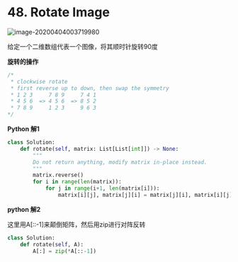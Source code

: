 # 48. Rotate Image

![image-20200404003719980](../../../.assert/image-20200404003719980.png)

给定一个二维数组代表一个图像，将其顺时针旋转90度

**旋转的操作**

~~~C
/*
 * clockwise rotate
 * first reverse up to down, then swap the symmetry 
 * 1 2 3     7 8 9     7 4 1
 * 4 5 6  => 4 5 6  => 8 5 2
 * 7 8 9     1 2 3     9 6 3
*/
~~~

**Python 解1**

~~~python
class Solution:
    def rotate(self, matrix: List[List[int]]) -> None:
        """
        Do not return anything, modify matrix in-place instead.
        """
        matrix.reverse()
        for i in range(len(matrix)):
            for j in range(i+1, len(matrix[i])):
                matrix[i][j], matrix[j][i] = matrix[j][i], matrix[i][j]
~~~

**python 解2**

这里用A[::-1]来颠倒矩阵，然后用zip进行对阵反转

~~~python
class Solution:
    def rotate(self, A):
        A[:] = zip(*A[::-1])
~~~

